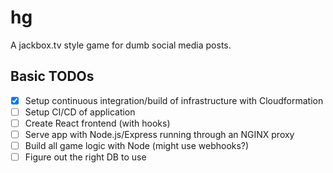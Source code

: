 # hg
A jackbox.tv style game for dumb social media posts.

## Basic TODOs
* [x] Setup continuous integration/build of infrastructure with Cloudformation
* [ ] Setup CI/CD of application
* [ ] Create React frontend (with hooks)
* [ ] Serve app with Node.js/Express running through an NGINX proxy
* [ ] Build all game logic with Node (might use webhooks?)
* [ ] Figure out the right DB to use
